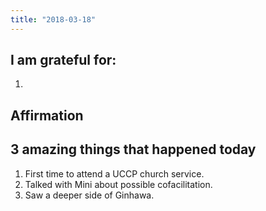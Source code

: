 ```yaml
---
title: "2018-03-18"
---
```

## I am grateful for:
1. 

## Affirmation

## 3 amazing things that happened today

1. First time to attend a UCCP church service.
2. Talked with Mini about possible cofacilitation.
3. Saw a deeper side of Ginhawa.